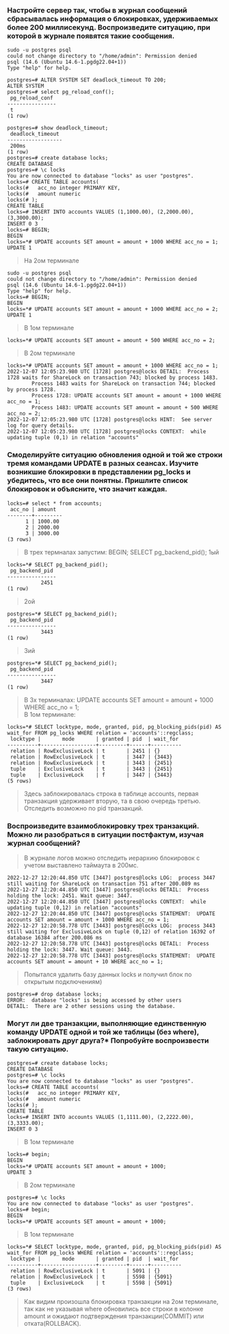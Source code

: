 ### Настройте сервер так, чтобы в журнал сообщений сбрасывалась информация о блокировках, удерживаемых более 200 миллисекунд. Воспроизведите ситуацию, при которой в журнале появятся такие сообщения.
<pre><code>sudo -u postgres psql
could not change directory to "/home/admin": Permission denied
psql (14.6 (Ubuntu 14.6-1.pgdg22.04+1))
Type "help" for help.

postgres=# ALTER SYSTEM SET deadlock_timeout TO 200;
ALTER SYSTEM
postgres=# select pg_reload_conf();
 pg_reload_conf
----------------
 t
(1 row)

postgres=# show deadlock_timeout;
 deadlock_timeout
------------------
 200ms
(1 row)
postgres=# create database locks;
CREATE DATABASE
postgres=# \c locks
You are now connected to database "locks" as user "postgres".
locks=# CREATE TABLE accounts(
locks(#   acc_no integer PRIMARY KEY,
locks(#   amount numeric
locks(# );
CREATE TABLE
locks=# INSERT INTO accounts VALUES (1,1000.00), (2,2000.00), (3,3000.00);
INSERT 0 3
locks=# BEGIN;
BEGIN
locks=*# UPDATE accounts SET amount = amount + 1000 WHERE acc_no = 1;
UPDATE 1
</code></pre>
> На 2ом терминале
<pre><code>sudo -u postgres psql
could not change directory to "/home/admin": Permission denied
psql (14.6 (Ubuntu 14.6-1.pgdg22.04+1))
Type "help" for help.
locks=# BEGIN;
BEGIN
locks=*# UPDATE accounts SET amount = amount + 1000 WHERE acc_no = 2;
UPDATE 1
</code></pre>
> В 1ом терминале
<pre><code>locks=*# UPDATE accounts SET amount = amount + 500 WHERE acc_no = 2;
</code></pre>
> В 2ом терминале
<pre><code>locks=*# UPDATE accounts SET amount = amount + 1000 WHERE acc_no = 1;
2022-12-07 12:05:23.980 UTC [1728] postgres@locks DETAIL:  Process 1728 waits for ShareLock on transaction 743; blocked by process 1483.
        Process 1483 waits for ShareLock on transaction 744; blocked by process 1728.
        Process 1728: UPDATE accounts SET amount = amount + 1000 WHERE acc_no = 1;
        Process 1483: UPDATE accounts SET amount = amount + 500 WHERE acc_no = 2;
2022-12-07 12:05:23.980 UTC [1728] postgres@locks HINT:  See server log for query details.
2022-12-07 12:05:23.980 UTC [1728] postgres@locks CONTEXT:  while updating tuple (0,1) in relation "accounts"</code></pre>
### Смоделируйте ситуацию обновления одной и той же строки тремя командами UPDATE в разных сеансах. Изучите возникшие блокировки в представлении pg_locks и убедитесь, что все они понятны. Пришлите список блокировок и объясните, что значит каждая.
<pre><code>locks=# select * from accounts;
 acc_no | amount
--------+---------
      1 | 1000.00
      2 | 2000.00
      3 | 3000.00
(3 rows)</code></pre>
>В трех термналах запустим:
BEGIN;
SELECT pg_backend_pid();
>1ый
<pre><code>locks=*# SELECT pg_backend_pid();
 pg_backend_pid
----------------
           2451
(1 row)</code></pre>
>2ой
<pre><code>postgres=*# SELECT pg_backend_pid();
 pg_backend_pid
----------------
           3443
(1 row)</code></pre>
>3ий
<pre><code>postgres=*# SELECT pg_backend_pid();
 pg_backend_pid
----------------
           3447
(1 row)</code></pre>
> В 3х терминалах: UPDATE accounts SET amount = amount + 1000 WHERE acc_no = 1;<br />
> В 1ом терминале:
<pre><code>locks=*# SELECT locktype, mode, granted, pid, pg_blocking_pids(pid) AS wait_for FROM pg_locks WHERE relation = 'accounts'::regclass;
 locktype |       mode       | granted | pid  | wait_for
----------+------------------+---------+------+----------
 relation | RowExclusiveLock | t       | 2451 | {}
 relation | RowExclusiveLock | t       | 3447 | {3443}
 relation | RowExclusiveLock | t       | 3443 | {2451}
 tuple    | ExclusiveLock    | t       | 3443 | {2451}
 tuple    | ExclusiveLock    | f       | 3447 | {3443}
(5 rows)</code></pre>
> Здесь заблокировалась строка в таблице accounts, первая транзакция удерживает вторую, та в свою очередь третью. Отследить возможно по pid транзакций.
### Воспроизведите взаимоблокировку трех транзакций. Можно ли разобраться в ситуации постфактум, изучая журнал сообщений?
> В журнале логов можно отследить иерархию блокировок с учетом выставлено таймаута в 200мс.
<pre><code>2022-12-27 12:20:44.850 UTC [3447] postgres@locks LOG:  process 3447 still waiting for ShareLock on transaction 751 after 200.089 ms
2022-12-27 12:20:44.850 UTC [3447] postgres@locks DETAIL:  Process holding the lock: 2451. Wait queue: 3447.
2022-12-27 12:20:44.850 UTC [3447] postgres@locks CONTEXT:  while updating tuple (0,12) in relation "accounts"
2022-12-27 12:20:44.850 UTC [3447] postgres@locks STATEMENT:  UPDATE accounts SET amount = amount + 1000 WHERE acc_no = 1;
2022-12-27 12:20:58.778 UTC [3443] postgres@locks LOG:  process 3443 still waiting for ExclusiveLock on tuple (0,12) of relation 16392 of database 16384 after 200.086 ms
2022-12-27 12:20:58.778 UTC [3443] postgres@locks DETAIL:  Process holding the lock: 3447. Wait queue: 3443.
2022-12-27 12:20:58.778 UTC [3443] postgres@locks STATEMENT:  UPDATE accounts SET amount = amount + 10 WHERE acc_no = 1;</code></pre>
> Попытался удалить базу данных locks и получил блок по открытым подключениям)
<pre><code>postgres=# drop database locks;
ERROR:  database "locks" is being accessed by other users
DETAIL:  There are 2 other sessions using the database.</code></pre>
### Могут ли две транзакции, выполняющие единственную команду UPDATE одной и той же таблицы (без where), заблокировать друг друга?* Попробуйте воспроизвести такую ситуацию.
<pre><code>postgres=# create database locks;
CREATE DATABASE
postgres=# \c locks
You are now connected to database "locks" as user "postgres".
locks=# CREATE TABLE accounts(
locks(#   acc_no integer PRIMARY KEY,
locks(#   amount numeric
locks(# );
CREATE TABLE
locks=# INSERT INTO accounts VALUES (1,1111.00), (2,2222.00), (3,3333.00);
INSERT 0 3</code></pre>
> В 1ом терминале
<pre><code>locks=# begin;
BEGIN
locks=*# UPDATE accounts SET amount = amount + 1000;
UPDATE 3</code></pre>
> В 2ом терминале
<pre><code>postgres=# \c locks
You are now connected to database "locks" as user "postgres".
locks=# begin;
BEGIN
locks=*# UPDATE accounts SET amount = amount + 1000;</code></pre>
> В 1ом терминале
<pre><code>locks=*# SELECT locktype, mode, granted, pid, pg_blocking_pids(pid) AS wait_for FROM pg_locks WHERE relation = 'accounts'::regclass;
 locktype |       mode       | granted | pid  | wait_for
----------+------------------+---------+------+----------
 relation | RowExclusiveLock | t       | 5091 | {}
 relation | RowExclusiveLock | t       | 5598 | {5091}
 tuple    | ExclusiveLock    | t       | 5598 | {5091}
(3 rows)</code></pre>
> Как видим произошла блокировка транзакции на 2ом терминале, так как не указывая where обновились все строки в колонке amount и ожидают подтверждения транзакции(COMMIT) или отката(ROLLBACK).